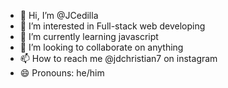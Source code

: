 - 👋 Hi, I’m @JCedilla
- 👀 I’m interested in Full-stack web developing
- 🌱 I’m currently learning javascript
- 💞️ I’m looking to collaborate on anything
- 📫 How to reach me @jdchristian7 on instagram
- 😄 Pronouns: he/him

<!---
JCedilla/JCedilla is a ✨ special ✨ repository because its `README.md` (this file) appears on your GitHub profile.
You can click the Preview link to take a look at your changes.
--->
